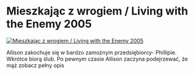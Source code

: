 Mieszkając z wrogiem / Living with the Enemy 2005 
=============
[![Mieszkając z wrogiem / Living with the Enemy 2005 ](http://vidos.pl/images/player.gif)](http://vidos.pl/mieszkajac-z-wrogiem-living-with-the-enemy-2005)

 Allison zakochuje się w bardzo zamożnym przedsiębiorcy- Phillipie. Wkrótce biorą ślub. Po pewnym czasie Allison zaczyna podejrzewać, że mąż zobacz pełny opis

